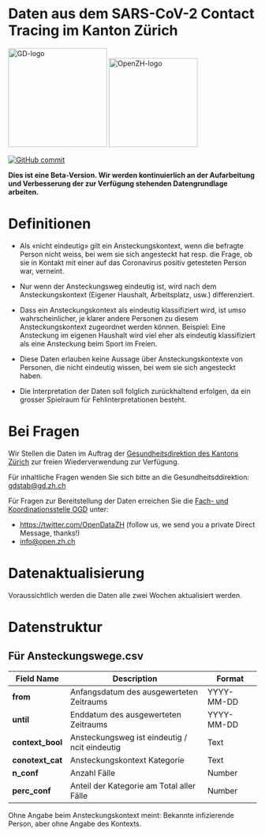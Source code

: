 # Daten aus dem SARS-CoV-2 Contact Tracing im Kanton Zürich

<img src="https://github.com/openZH/covid_19/blob/master/gd.png" alt="GD-logo" width="200"/>
<img src="https://github.com/openZH/covid_19/blob/master/statistisches_amt_kt_zh.png" alt="OpenZH-logo" width="180"/>

[![GitHub commit](https://img.shields.io/github/last-commit/openZH/covid_19)](https://github.com/openZH/covid_19_contact_tracing_ZH/commits/master)

**Dies ist eine Beta-Version. Wir werden kontinuierlich an der Aufarbeitung und Verbesserung der zur Verfügung stehenden Datengrundlage arbeiten.**

# Definitionen
- Als «nicht eindeutig» gilt ein Ansteckungskontext, wenn die befragte Person nicht weiss, bei wem sie sich angesteckt hat resp. die Frage, ob sie in Kontakt mit einer auf das Coronavirus positiv getesteten Person war, verneint.

- Nur wenn der Ansteckungsweg eindeutig ist, wird nach dem Ansteckungskontext (Eigener Haushalt, Arbeitsplatz, usw.) differenziert. 

- Dass ein Ansteckungskontext als eindeutig klassifiziert wird, ist umso wahrscheinlicher, je klarer andere Personen zu diesem Ansteckungskontext zugeordnet werden können. Beispiel: Eine Ansteckung im eigenen Haushalt wird viel eher als eindeutig klassifiziert als eine Ansteckung beim Sport im Freien.

- Diese Daten erlauben keine Aussage über Ansteckungskontexte von Personen, die nicht eindeutig wissen, bei wem sie sich angesteckt haben.

- Die Interpretation der Daten soll folglich zurückhaltend erfolgen, da ein grosser Spielraum für Fehlinterpretationen besteht.



# Bei Fragen

Wir Stellen die Daten im Auftrag der [Gesundheitsdirektion des Kantons Zürich](https://www.zh.ch/de/gesundheit/coronavirus.html) zur freien Wiederverwendung zur Verfügung. 

Für inhaltliche Fragen wenden Sie sich bitte an die Gesundheitsddirektion:
gdstab@gd.zh.ch

Für Fragen zur Bereitstellung der Daten erreichen Sie die [Fach- und Koordinationsstelle OGD](https://www.zh.ch/de/politik-staat/opendata.html?keyword=ogd#/home) unter:
- https://twitter.com/OpenDataZH (follow us, we send you a private Direct Message, thanks!)
- info@open.zh.ch

# Datenaktualisierung

Voraussichtlich werden die Daten alle zwei Wochen aktualisiert werden.


# Datenstruktur

## Für Ansteckungswege.csv

| __Field Name__          | __Description__                                | __Format__     |
|---------------------|--------------------------------------------|------------|
| __from__              | Anfangsdatum des ausgewerteten Zeitraums | YYYY-MM-DD |
| __until__              | Enddatum des ausgewerteten Zeitraums | YYYY-MM-DD |
| __context_bool__ | Ansteckungsweg ist eindeutig / ncit eindeutig | Text |
| __conotext_cat__     | Ansteckungskontext Kategorie | Text |
| __n_conf__       | Anzahl Fälle | Number |
| __perc_conf__       | Anteil der Kategorie am Total aller Fälle  | Number |

Ohne Angabe beim Ansteckungskontext meint: Bekannte infizierende Person, aber ohne Angabe des Kontexts. 
